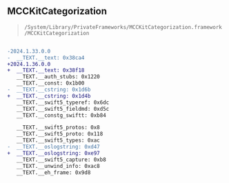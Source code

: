 ## MCCKitCategorization

> `/System/Library/PrivateFrameworks/MCCKitCategorization.framework/MCCKitCategorization`

```diff

-2024.1.33.0.0
-  __TEXT.__text: 0x38ca4
+2024.1.36.0.0
+  __TEXT.__text: 0x38f18
   __TEXT.__auth_stubs: 0x1220
   __TEXT.__const: 0x1b00
-  __TEXT.__cstring: 0x1d6b
+  __TEXT.__cstring: 0x1d4b
   __TEXT.__swift5_typeref: 0x6dc
   __TEXT.__swift5_fieldmd: 0xd5c
   __TEXT.__constg_swiftt: 0xb84

   __TEXT.__swift5_protos: 0x8
   __TEXT.__swift5_proto: 0x118
   __TEXT.__swift5_types: 0xac
-  __TEXT.__oslogstring: 0xd47
+  __TEXT.__oslogstring: 0xe97
   __TEXT.__swift5_capture: 0xb8
   __TEXT.__unwind_info: 0xac8
   __TEXT.__eh_frame: 0x9d8

```
